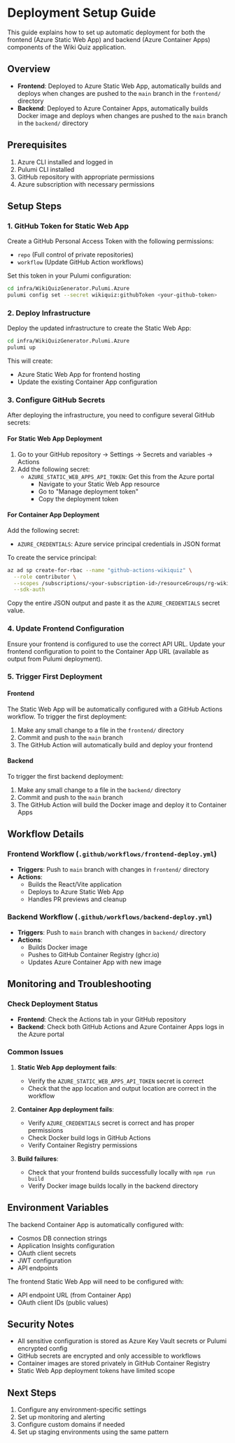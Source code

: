 # Deployment Setup Guide

This guide explains how to set up automatic deployment for both the frontend (Azure Static Web App) and backend (Azure Container Apps) components of the Wiki Quiz application.

## Overview

- **Frontend**: Deployed to Azure Static Web App, automatically builds and deploys when changes are pushed to the `main` branch in the `frontend/` directory
- **Backend**: Deployed to Azure Container Apps, automatically builds Docker image and deploys when changes are pushed to the `main` branch in the `backend/` directory

## Prerequisites

1. Azure CLI installed and logged in
2. Pulumi CLI installed
3. GitHub repository with appropriate permissions
4. Azure subscription with necessary permissions

## Setup Steps

### 1. GitHub Token for Static Web App

Create a GitHub Personal Access Token with the following permissions:
- `repo` (Full control of private repositories)
- `workflow` (Update GitHub Action workflows)

Set this token in your Pulumi configuration:
```bash
cd infra/WikiQuizGenerator.Pulumi.Azure
pulumi config set --secret wikiquiz:githubToken <your-github-token>
```

### 2. Deploy Infrastructure

Deploy the updated infrastructure to create the Static Web App:
```bash
cd infra/WikiQuizGenerator.Pulumi.Azure
pulumi up
```

This will create:
- Azure Static Web App for frontend hosting
- Update the existing Container App configuration

### 3. Configure GitHub Secrets

After deploying the infrastructure, you need to configure several GitHub secrets:

#### For Static Web App Deployment
1. Go to your GitHub repository → Settings → Secrets and variables → Actions
2. Add the following secret:
   - `AZURE_STATIC_WEB_APPS_API_TOKEN`: Get this from the Azure portal
     - Navigate to your Static Web App resource
     - Go to "Manage deployment token"
     - Copy the deployment token

#### For Container App Deployment
Add the following secret:
- `AZURE_CREDENTIALS`: Azure service principal credentials in JSON format
  
To create the service principal:
```bash
az ad sp create-for-rbac --name "github-actions-wikiquiz" \
  --role contributor \
  --scopes /subscriptions/<your-subscription-id>/resourceGroups/rg-wikiquiz-prd \
  --sdk-auth
```

Copy the entire JSON output and paste it as the `AZURE_CREDENTIALS` secret value.

### 4. Update Frontend Configuration

Ensure your frontend is configured to use the correct API URL. Update your frontend configuration to point to the Container App URL (available as output from Pulumi deployment).

### 5. Trigger First Deployment

#### Frontend
The Static Web App will be automatically configured with a GitHub Actions workflow. To trigger the first deployment:
1. Make any small change to a file in the `frontend/` directory
2. Commit and push to the `main` branch
3. The GitHub Action will automatically build and deploy your frontend

#### Backend
To trigger the first backend deployment:
1. Make any small change to a file in the `backend/` directory
2. Commit and push to the `main` branch
3. The GitHub Action will build the Docker image and deploy it to Container Apps

## Workflow Details

### Frontend Workflow (`.github/workflows/frontend-deploy.yml`)
- **Triggers**: Push to `main` branch with changes in `frontend/` directory
- **Actions**: 
  - Builds the React/Vite application
  - Deploys to Azure Static Web App
  - Handles PR previews and cleanup

### Backend Workflow (`.github/workflows/backend-deploy.yml`)
- **Triggers**: Push to `main` branch with changes in `backend/` directory
- **Actions**:
  - Builds Docker image
  - Pushes to GitHub Container Registry (ghcr.io)
  - Updates Azure Container App with new image

## Monitoring and Troubleshooting

### Check Deployment Status
- **Frontend**: Check the Actions tab in your GitHub repository
- **Backend**: Check both GitHub Actions and Azure Container Apps logs in the Azure portal

### Common Issues

1. **Static Web App deployment fails**:
   - Verify the `AZURE_STATIC_WEB_APPS_API_TOKEN` secret is correct
   - Check that the app location and output location are correct in the workflow

2. **Container App deployment fails**:
   - Verify `AZURE_CREDENTIALS` secret is correct and has proper permissions
   - Check Docker build logs in GitHub Actions
   - Verify Container Registry permissions

3. **Build failures**:
   - Check that your frontend builds successfully locally with `npm run build`
   - Verify Docker image builds locally in the backend directory

## Environment Variables

The backend Container App is automatically configured with:
- Cosmos DB connection strings
- Application Insights configuration
- OAuth client secrets
- JWT configuration
- API endpoints

The frontend Static Web App will need to be configured with:
- API endpoint URL (from Container App)
- OAuth client IDs (public values)

## Security Notes

- All sensitive configuration is stored as Azure Key Vault secrets or Pulumi encrypted config
- GitHub secrets are encrypted and only accessible to workflows
- Container images are stored privately in GitHub Container Registry
- Static Web App deployment tokens have limited scope

## Next Steps

1. Configure any environment-specific settings
2. Set up monitoring and alerting
3. Configure custom domains if needed
4. Set up staging environments using the same pattern
